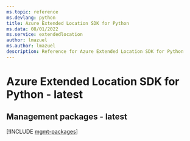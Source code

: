 ```yaml
---
ms.topic: reference
ms.devlang: python
title: Azure Extended Location SDK for Python
ms.data: 08/01/2022
ms.service: extendedlocation
author: lmazuel
ms.author: lmazuel
description: Reference for Azure Extended Location SDK for Python
---
```

# Azure Extended Location SDK for Python - latest

## Management packages - latest
[!INCLUDE [mgmt-packages](extended-location-mgmt-index.md)]
